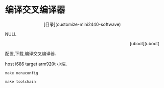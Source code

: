 # 编译交叉编译器


<p align="center">[目录](customize-mini2440-softwave)</p>

<p align="left">NULL </p> 
<p align="right">[uboot](uboot)</p>



配置,下载,编译交叉编译器.

host i686 target arm920t 小端.

`make menuconfig`

`make toolchain`